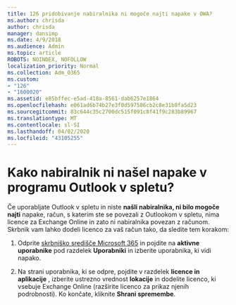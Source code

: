 ```yaml
---
title: 126 pridobivanje nabiralnika ni mogoče najti napake v OWA?
ms.author: chrisda
author: chrisda
manager: dansimp
ms.date: 4/9/2018
ms.audience: Admin
ms.topic: article
ROBOTS: NOINDEX, NOFOLLOW
localization_priority: Normal
ms.collection: Adm_O365
ms.custom:
- "126"
- "1600020"
ms.assetid: e85bffec-e5ad-418a-8561-dab6257e1864
ms.openlocfilehash: e061ad6b74b27e3f0d597586cb2c8e31b8fa5d23
ms.sourcegitcommit: 83c644c35c2700dc515f091c8f41f9c283b89967
ms.translationtype: MT
ms.contentlocale: sl-SI
ms.lasthandoff: 04/02/2020
ms.locfileid: "43105255"
---
```

# <a name="getting-a-mailbox-not-found-error-in-outlook-on-the-web"></a>Kako nabiralnik ni našel napake v programu Outlook v spletu?

Če uporabljate Outlook v spletu in niste **našli nabiralnika, ni bilo mogoče najti** napake, račun, s katerim ste se povezali z Outlookom v spletu, nima licence za Exchange Online in zato ni nabiralnika povezan z računom. Skrbnik vam lahko dodeli licenco za vaš račun tako, da sledite tem korakom:

1. Odprite [skrbniško središče Microsoft 365](https://portal.office.com/adminportal/home#/homepage) in pojdite na **aktivne uporabnike** pod razdelek **Uporabniki** in izberite uporabnika, ki vidi napako.

2. Na strani uporabnika, ki se odpre, pojdite v razdelek **licence in aplikacije** , izberite ustrezno vrednost **lokacije** in dodelite licenco, ki vsebuje Exchange Online (razširite licenco za prikaz njenih podrobnosti). Ko končate, kliknite **Shrani spremembe**.
